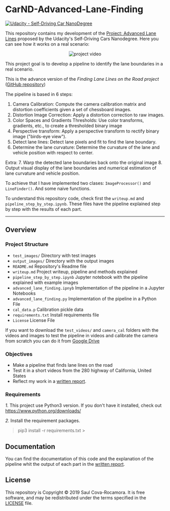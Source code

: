 # CarND-Advanced-Lane-Finding
[![Udacity - Self-Driving Car NanoDegree](https://s3.amazonaws.com/udacity-sdc/github/shield-carnd.svg)](http://www.udacity.com/drive)


This repository contains my development of the [Project: Advanced Lane Lines](https://github.com/udacity/CarND-Advanced-Lane-Lines) proposed by the Udacity's Self-Driving Cars Nanodegree. Here you can see how it works on a real scenario:


<p align="center">
  <img src="output_images/project_video.gif" alt="project video" />
</p>


This project goal is to develop a pipeline to identify the lane boundaries in a real scenario. 

This is the advance version of the *Finding Lane Lines on the Road project* ([GitHub repository](https://github.com/rscova/CarND-LaneLines-P1))

The pipeline is based in 6 steps:
1. Camera Calibration: Compute the camera calibration matrix and distortion coefficients given a set of chessboard images.
2. Distortion Image Correction: Apply a distortion correction to raw images.
3. Color Spaces and Gradients Thresholds: Use color transforms, gradients, etc., to create a thresholded binary image
4. Perspective transform: Apply a perspective transform to rectify binary image ("birds-eye view").
5. Detect lane lines: Detect lane pixels and fit to find the lane boundary.
6. Determine the lane curvature: Determine the curvature of the lane and vehicle position with respect to center.

Extra:
7. Warp the detected lane boundaries back onto the original image
8. Output visual display of the lane boundaries and numerical estimation of lane curvature and vehicle position.

To achieve that I have implemented two clases: `ImageProcessor()` and `LineFinder()`. And some naive functions.

To understand this repository code, check first the `writeup.md` and `pipeline_step_by_step.ipynb`. These files have the pipeline explained step by step with the results of each part.

---

## Overview

### Project Structure
* `test_images/` Directory with test images
* `output_images/` Directory with the output images
* `README.md` Repository's Readme file
* `writeup.md` Project writeup, pipeline and methods explained
* `pipeline_step_by_step.ipynb` Jupyter notebook with the pipeline explained with example images
* `advanced_lane_finding.ipnyb` Implementation of the pipeline in a Jupyter Notebooks
* `advanced_lane_finding.py` Implementation of the pipeline in a Python File
* `cal_data.p` Calibration pickle data
* `requirements.txt` Install requirements file
* `License` License File

If you want to download the `test_videos/` and `camera_cal` folders with the videos and images to test the pipeline in videos and calibrate the camera from scratch you can do it from [Google Drive]()

### Objectives
* Make a pipeline that finds lane lines on the road
* Test it in a short videos from the 280 highway of California, United States
* Reflect my work in a  <A HREF="https://github.com/rscova/CarND-Advanced-Lane-Lines/blob/master/writeup.md" target="_blank"> written report</A>.

###  Requirements
*1.* This project use Python3 version.  If you don't have it installed, check out  https://www.python.org/downloads/ 

*2.* Install the requirement packages.
> pip3 install -r requirements.txt >


## Documentation
You can find the documentation of this code and the explanation of the pipeline whit the output of each part in the <A HREF="https://github.com/rscova/CarND-Advanced-Lane-Lines/blob/master/writeup.md" target="_blank"> written report</A>.

## License 
This repository is Copyright © 2019 Saul Cova-Rocamora. It is free software, and may be redistributed under the terms specified in the <A HREF="https://github.com/rscova/CarND-Advanced-Lane-Lines/blob/master/LICENSE" target="_blank">LICENSE</A> file.




